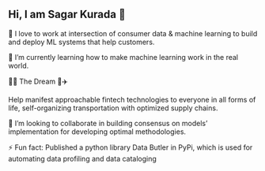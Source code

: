 ## Hi, I am Sagar Kurada 👋

🔭 I love to work at intersection of consumer data & machine learning to build and deploy ML systems that help customers.

🌱 I’m currently learning how to make machine learning work in the real world. 

🚀🤖 The Dream 🤖✈️

Help manifest approachable fintech technologies to everyone in all forms of life, self-organizing transportation with optimized supply chains. 

👯 I’m looking to collaborate in building consensus on models’ implementation for developing optimal methodologies.
 
⚡ Fun fact:
Published a python library Data Butler in PyPi, which is used for automating data profiling and data cataloging


